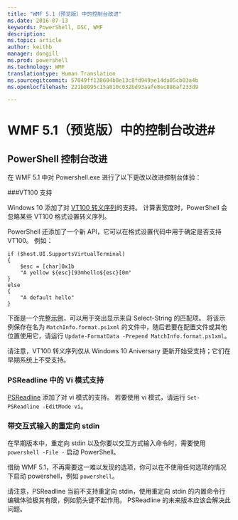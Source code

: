 ```yaml
---
title: "WMF 5.1（预览版）中的控制台改进"
ms.date: 2016-07-13
keywords: PowerShell, DSC, WMF
description: 
ms.topic: article
author: keithb
manager: dongill
ms.prod: powershell
ms.technology: WMF
translationtype: Human Translation
ms.sourcegitcommit: 57049ff138604b0e13c8fd949ae14da05cb03a4b
ms.openlocfilehash: 221b8095c15a810c032bd93aafe8ec886af233d9

---
```


# WMF 5.1（预览版）中的控制台改进#

## PowerShell 控制台改进

在 WMF 5.1 中对 Powershell.exe 进行了以下更改以改进控制台体验：

###VT100 支持

Windows 10 添加了对 [VT100 转义序列](https://msdn.microsoft.com/en-us/library/windows/desktop/mt638032(v=vs.85).aspx)的支持。
计算表宽度时，PowerShell 会忽略某些 VT100 格式设置转义序列。

PowerShell 还添加了一个新 API，它可以在格式设置代码中用于确定是否支持 VT100。 例如：

```
if ($host.UI.SupportsVirtualTerminal)
{
    $esc = [char]0x1b
    "A yellow ${esc}[93mhello${esc}[0m"
}
else
{
    "A default hello"
}
```
下面是一个完整[示例](https://gist.github.com/lzybkr/dcb973dccd54900b67783c48083c28f7)，可以用于突出显示来自 Select-String 的匹配项。
将该示例保存在名为 `MatchInfo.format.ps1xml` 的文件中，随后若要在配置文件或其他位置使用它，请运行 `Update-FormatData -Prepend MatchInfo.format.ps1xml`。

请注意，VT100 转义序列仅从 Windows 10 Aniversary 更新开始受支持；它们在早期系统上不受支持。   

### PSReadline 中的 Vi 模式支持

[PSReadline](https://github.com/lzybkr/PSReadLine) 添加了对 vi 模式的支持。 若要使用 vi 模式，请运行 `Set-PSReadline -EditMode vi`。

### 带交互式输入的重定向 stdin 

在早期版本中，重定向 stdin 以及你要以交互方式输入命令时，需要使用 `powershell -File -` 启动 PowerShell。

借助 WMF 5.1，不再需要这一难以发现的选项，你可以在不使用任何选项的情况下启动 powershell，例如 `powershell`。

请注意，PSReadline 当前不支持重定向 stdin，使用重定向 stdin 的内置命令行编辑体验极其有限，例如箭头键不起作用。  PSReadline 的未来版本应该会解决此问题。   



<!--HONumber=Jul16_HO3-->


